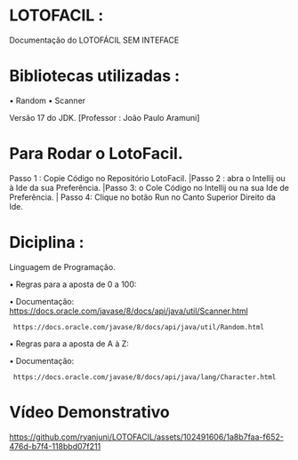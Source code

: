 # LOTOFACIL :
 Documentação do LOTOFÁCIL SEM INTEFACE
 
   
# Bibliotecas utilizadas :
• Random
• Scanner

Versão 17 do JDK.
 [Professor : João Paulo Aramuni]

# Para Rodar  o LotoFacil.

Passo 1 :
  Copie Código no Repositório LotoFacil.
|Passo 2 :
  abra  o Intellij ou à Ide da sua Preferência.
|Passo 3:
  o Cole Código no Intellij ou na sua Ide de Preferência.
| Passo 4:
Clique no botão Run no Canto Superior Direito da Ide.

# Diciplina :
Linguagem de Programação.

• Regras para a aposta de 0 a 100:

  • Documentação:
    https://docs.oracle.com/javase/8/docs/api/java/util/Scanner.html

     https://docs.oracle.com/javase/8/docs/api/java/util/Random.html     

 • Regras para a aposta de A à Z:   

   • Documentação:

     https://docs.oracle.com/javase/8/docs/api/java/lang/Character.html


#  Vídeo Demonstrativo

  https://github.com/ryanjuni/LOTOFACIL/assets/102491606/1a8b7faa-f652-476d-b7f4-118bbd07f211
